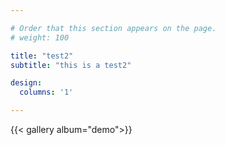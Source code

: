 ```yaml
---

# Order that this section appears on the page.
# weight: 100

title: "test2"
subtitle: "this is a test2"

design:
  columns: '1'

---
```


{{< gallery album="demo">}}
